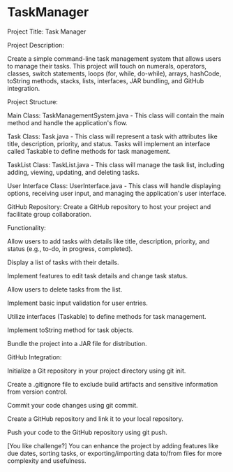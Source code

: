 # TaskManager

Project Title: Task Manager

Project Description:

Create a simple command-line task management system that allows users to manage their tasks. This project will touch on numerals, operators, classes, switch statements, loops (for, while, do-while), arrays, hashCode, toString methods, stacks, lists, interfaces, JAR bundling, and GitHub integration.

Project Structure:

Main Class: TaskManagementSystem.java - This class will contain the main method and handle the application's flow.

Task Class: Task.java - This class will represent a task with attributes like title, description, priority, and status. Tasks will implement an interface called Taskable to define methods for task management.

TaskList Class: TaskList.java - This class will manage the task list, including adding, viewing, updating, and deleting tasks.

User Interface Class: UserInterface.java - This class will handle displaying options, receiving user input, and managing the application's user interface.

GitHub Repository: Create a GitHub repository to host your project and facilitate group collaboration.

Functionality:

Allow users to add tasks with details like title, description, priority, and status (e.g., to-do, in progress, completed).

Display a list of tasks with their details.

Implement features to edit task details and change task status.

Allow users to delete tasks from the list.

Implement basic input validation for user entries.

Utilize interfaces (Taskable) to define methods for task management.

Implement toString method for task objects.

Bundle the project into a JAR file for distribution.

GitHub Integration:

Initialize a Git repository in your project directory using git init.

Create a .gitignore file to exclude build artifacts and sensitive information from version control.

Commit your code changes using git commit.

Create a GitHub repository and link it to your local repository.

Push your code to the GitHub repository using git push.

[You like challenge?] You can enhance the project by adding features like due dates, sorting tasks, or exporting/importing data to/from files for more complexity and usefulness.
